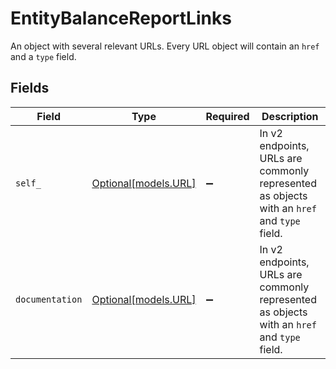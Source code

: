 # EntityBalanceReportLinks

An object with several relevant URLs. Every URL object will contain an `href` and a `type` field.


## Fields

| Field                                                                                      | Type                                                                                       | Required                                                                                   | Description                                                                                |
| ------------------------------------------------------------------------------------------ | ------------------------------------------------------------------------------------------ | ------------------------------------------------------------------------------------------ | ------------------------------------------------------------------------------------------ |
| `self_`                                                                                    | [Optional[models.URL]](../models/url.md)                                                   | :heavy_minus_sign:                                                                         | In v2 endpoints, URLs are commonly represented as objects with an `href` and `type` field. |
| `documentation`                                                                            | [Optional[models.URL]](../models/url.md)                                                   | :heavy_minus_sign:                                                                         | In v2 endpoints, URLs are commonly represented as objects with an `href` and `type` field. |
